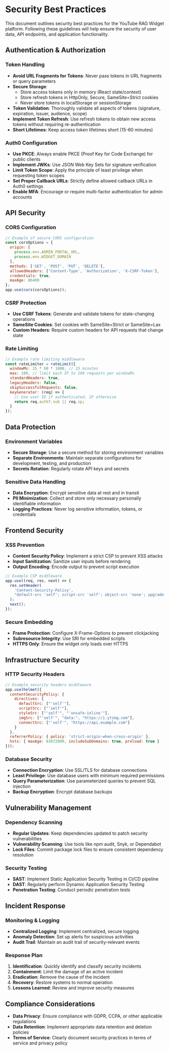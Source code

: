 # Security Best Practices

This document outlines security best practices for the YouTube RAG Widget platform. Following these guidelines will help ensure the security of user data, API endpoints, and application functionality.

## Authentication & Authorization

### Token Handling

- **Avoid URL Fragments for Tokens**: Never pass tokens in URL fragments or query parameters
- **Secure Storage**: 
  - Store access tokens only in memory (React state/context)
  - Store refresh tokens in HttpOnly, Secure, SameSite=Strict cookies
  - Never store tokens in localStorage or sessionStorage
- **Token Validation**: Thoroughly validate all aspects of tokens (signature, expiration, issuer, audience, scope)
- **Implement Token Refresh**: Use refresh tokens to obtain new access tokens without requiring re-authentication
- **Short Lifetimes**: Keep access token lifetimes short (15-60 minutes)

### Auth0 Configuration

- **Use PKCE**: Always enable PKCE (Proof Key for Code Exchange) for public clients
- **Implement JWKs**: Use JSON Web Key Sets for signature verification
- **Limit Token Scope**: Apply the principle of least privilege when requesting token scopes
- **Set Proper Callback URLs**: Strictly define allowed callback URLs in Auth0 settings
- **Enable MFA**: Encourage or require multi-factor authentication for admin accounts

## API Security

### CORS Configuration

```javascript
// Example of secure CORS configuration
const corsOptions = {
  origin: [
    process.env.ADMIN_PORTAL_URL,
    process.env.WIDGET_DOMAIN
  ],
  methods: ['GET', 'POST', 'PUT', 'DELETE'],
  allowedHeaders: ['Content-Type', 'Authorization', 'X-CSRF-Token'],
  credentials: true,
  maxAge: 86400
};
app.use(cors(corsOptions));
```

### CSRF Protection

- **Use CSRF Tokens**: Generate and validate tokens for state-changing operations
- **SameSite Cookies**: Set cookies with SameSite=Strict or SameSite=Lax
- **Custom Headers**: Require custom headers for API requests that change state

### Rate Limiting

```javascript
// Example rate limiting middleware
const rateLimiter = rateLimit({
  windowMs: 15 * 60 * 1000, // 15 minutes
  max: 100, // limit each IP to 100 requests per windowMs
  standardHeaders: true,
  legacyHeaders: false,
  skipSuccessfulRequests: false,
  keyGenerator: (req) => {
    // Use user ID if authenticated, IP otherwise
    return req.auth?.sub || req.ip;
  }
});
```

## Data Protection

### Environment Variables

- **Secure Storage**: Use a secure method for storing environment variables
- **Separate Environments**: Maintain separate configurations for development, testing, and production
- **Secrets Rotation**: Regularly rotate API keys and secrets

### Sensitive Data Handling

- **Data Encryption**: Encrypt sensitive data at rest and in transit
- **PII Minimization**: Collect and store only necessary personally identifiable information
- **Logging Practices**: Never log sensitive information, tokens, or credentials

## Frontend Security

### XSS Prevention

- **Content Security Policy**: Implement a strict CSP to prevent XSS attacks
- **Input Sanitization**: Sanitize user inputs before rendering
- **Output Encoding**: Encode output to prevent script execution

```javascript
// Example CSP middleware
app.use((req, res, next) => {
  res.setHeader(
    'Content-Security-Policy',
    "default-src 'self'; script-src 'self'; object-src 'none'; upgrade-insecure-requests;"
  );
  next();
});
```

### Secure Embedding

- **Frame Protection**: Configure X-Frame-Options to prevent clickjacking
- **Subresource Integrity**: Use SRI for embedded scripts
- **HTTPS Only**: Ensure the widget only loads over HTTPS

## Infrastructure Security

### HTTP Security Headers

```javascript
// Example security headers middleware
app.use(helmet({
  contentSecurityPolicy: {
    directives: {
      defaultSrc: ["'self'"],
      scriptSrc: ["'self'"],
      styleSrc: ["'self'", "'unsafe-inline'"],
      imgSrc: ["'self'", "data:", "https://i.ytimg.com"],
      connectSrc: ["'self'", "https://api.example.com"]
    }
  },
  referrerPolicy: { policy: 'strict-origin-when-cross-origin' },
  hsts: { maxAge: 63072000, includeSubDomains: true, preload: true }
}));
```

### Database Security

- **Connection Encryption**: Use SSL/TLS for database connections
- **Least Privilege**: Use database users with minimum required permissions
- **Query Parameterization**: Use parameterized queries to prevent SQL injection
- **Backup Encryption**: Encrypt database backups

## Vulnerability Management

### Dependency Scanning

- **Regular Updates**: Keep dependencies updated to patch security vulnerabilities
- **Vulnerability Scanning**: Use tools like npm audit, Snyk, or Dependabot
- **Lock Files**: Commit package lock files to ensure consistent dependency resolution

### Security Testing

- **SAST**: Implement Static Application Security Testing in CI/CD pipeline
- **DAST**: Regularly perform Dynamic Application Security Testing
- **Penetration Testing**: Conduct periodic penetration tests

## Incident Response

### Monitoring & Logging

- **Centralized Logging**: Implement centralized, secure logging
- **Anomaly Detection**: Set up alerts for suspicious activities
- **Audit Trail**: Maintain an audit trail of security-relevant events

### Response Plan

1. **Identification**: Quickly identify and classify security incidents
2. **Containment**: Limit the damage of an active incident
3. **Eradication**: Remove the cause of the incident
4. **Recovery**: Restore systems to normal operation
5. **Lessons Learned**: Review and improve security measures

## Compliance Considerations

- **Data Privacy**: Ensure compliance with GDPR, CCPA, or other applicable regulations
- **Data Retention**: Implement appropriate data retention and deletion policies
- **Terms of Service**: Clearly document security practices in terms of service and privacy policy